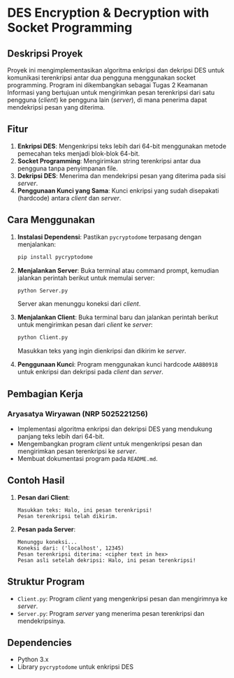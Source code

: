 # DES Encryption & Decryption with Socket Programming

## Deskripsi Proyek
Proyek ini mengimplementasikan algoritma enkripsi dan dekripsi DES untuk komunikasi terenkripsi antar dua pengguna menggunakan socket programming. Program ini dikembangkan sebagai Tugas 2 Keamanan Informasi yang bertujuan untuk mengirimkan pesan terenkripsi dari satu pengguna (*client*) ke pengguna lain (*server*), di mana penerima dapat mendekripsi pesan yang diterima.

## Fitur
1. **Enkripsi DES**: Mengenkripsi teks lebih dari 64-bit menggunakan metode pemecahan teks menjadi blok-blok 64-bit.
2. **Socket Programming**: Mengirimkan string terenkripsi antar dua pengguna tanpa penyimpanan file.
3. **Dekripsi DES**: Menerima dan mendekripsi pesan yang diterima pada sisi *server*.
4. **Penggunaan Kunci yang Sama**: Kunci enkripsi yang sudah disepakati (hardcode) antara *client* dan *server*.
   
## Cara Menggunakan
1. **Instalasi Dependensi**:
   Pastikan `pycryptodome` terpasang dengan menjalankan:
   ```bash
   pip install pycryptodome
   ```

2. **Menjalankan Server**:
   Buka terminal atau command prompt, kemudian jalankan perintah berikut untuk memulai server:
   ```bash
   python Server.py
   ```
   Server akan menunggu koneksi dari *client*.

3. **Menjalankan Client**:
   Buka terminal baru dan jalankan perintah berikut untuk mengirimkan pesan dari *client* ke *server*:
   ```bash
   python Client.py
   ```
   Masukkan teks yang ingin dienkripsi dan dikirim ke *server*.

4. **Penggunaan Kunci**:
   Program menggunakan kunci hardcode `AABB0918` untuk enkripsi dan dekripsi pada *client* dan *server*.

## Pembagian Kerja
### Aryasatya Wiryawan (NRP 5025221256)
- Implementasi algoritma enkripsi dan dekripsi DES yang mendukung panjang teks lebih dari 64-bit.
- Mengembangkan program *client* untuk mengenkripsi pesan dan mengirimkan pesan terenkripsi ke *server*.
- Membuat dokumentasi program pada `README.md`.

## Contoh Hasil
1. **Pesan dari Client**:
   ```
   Masukkan teks: Halo, ini pesan terenkripsi!
   Pesan terenkripsi telah dikirim.
   ```

2. **Pesan pada Server**:
   ```
   Menunggu koneksi...
   Koneksi dari: ('localhost', 12345)
   Pesan terenkripsi diterima: <cipher text in hex>
   Pesan asli setelah dekripsi: Halo, ini pesan terenkripsi!
   ```

## Struktur Program
- `Client.py`: Program *client* yang mengenkripsi pesan dan mengirimnya ke *server*.
- `Server.py`: Program *server* yang menerima pesan terenkripsi dan mendekripsinya.


## Dependencies
- Python 3.x
- Library `pycryptodome` untuk enkripsi DES